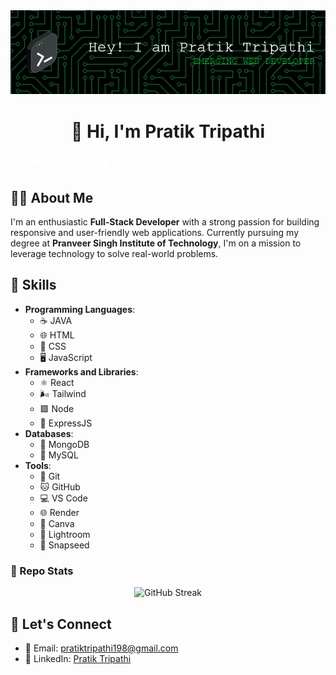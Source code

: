 <img src="./Banner1.png" />
<h1 align="center">👋 Hi, I'm Pratik Tripathi</h1> 
 
<p align="center">
  <a href="https://portfolio-mauve-iota-18.vercel.app/" style="text-decoration: none; color: white; font-weight: bold; margin-right: 20px; font-size: 1.2em;"> 
    🌐 Portfolio
  </a>
  <a href="https://www.linkedin.com/in/pratik-tripathi-13a219238/" style="text-decoration: none; color: white; font-weight: bold; margin-right: 20px; font-size: 1.2em;">  
    💼 LinkedIn
  </a>
  <a href="https://leetcode.com/u/PRATIK5311/" style="text-decoration: none; color: white; font-weight: bold; margin-right: 20px; font-size: 1.2em;">
    🔍 LeetCode
  </a>
  <a href="mailto:pratiktripathi198@gmail.com" style="text-decoration: none; color: white; font-weight: bold; font-size: 1.2em;"> 
    ✉️ Contact
  </a>
</p>


## 🧑‍💻 About Me
 
I'm an enthusiastic **Full-Stack Developer** with a strong passion for building responsive and user-friendly web applications. Currently pursuing my degree at **Pranveer Singh Institute of Technology**, I'm on a mission to leverage technology to solve real-world problems.



## 🚀 Skills

- **Programming Languages**: 
  - ☕ JAVA 
  - 🌐 HTML 
  - 🎨 CSS 
  - 🖥️ JavaScript 
- **Frameworks and Libraries**:
  - ⚛️ React 
  - 🌬️ Tailwind 
  - 🟩 Node 
  - 🚀 ExpressJS 
- **Databases**: 
  - 🍃 MongoDB 
  - 🐬 MySQL 
- **Tools**: 
  - 🐙 Git 
  - 🐱 GitHub 
  - 💻 VS Code 
  - 🌐 Render 
  - 🎨 Canva 
  - 📸 Lightroom 
  - 📱 Snapseed 

### 🧩 Repo Stats

<p align="center">
  <img src="https://streak-stats.demolab.com?user=PRATIK5311&theme=radical" alt="GitHub Streak" />
</p>

## 🤝 Let's Connect

- 📧 Email: [pratiktripathi198@gmail.com](mailto:pratiktripathi198@gmail.com)
- 💼 LinkedIn: [Pratik Tripathi](https://www.linkedin.com/in/pratik-tripathi-13a219238/)
